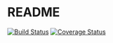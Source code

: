 # README

[![Build Status](https://travis-ci.org/tea3/js-test-practice.svg?branch=master)](https://travis-ci.org/tea3/js-test-practice) 
[![Coverage Status](https://img.shields.io/coveralls/tea3/js-test-practice.svg)](https://coveralls.io/r/tea3/js-test-practice?branch=master)


